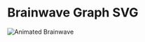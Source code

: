 
# Brainwave Graph SVG

![Animated Brainwave](https://raw.githubusercontent.com/sneha-devkota/brainwave_graph/main/brainwave.svg)

